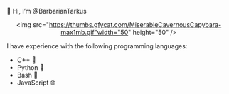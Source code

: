   👋 Hi, I’m @BarbarianTarkus <div style="text-align: center;"> <img src="https://thumbs.gfycat.com/MiserableCavernousCapybara-max1mb.gif"width="50" height="50" /></div>

I have experience with the following programming languages:

* C++ 🚀
* Python 🐍
* Bash 🐚
* JavaScript 🌐

<!---
BarbarianTarkus/BarbarianTarkus is a ✨ special ✨ repository because its `README.md` (this file) appears on your GitHub profile.
You can click the Preview link to take a look at your changes.
--->
